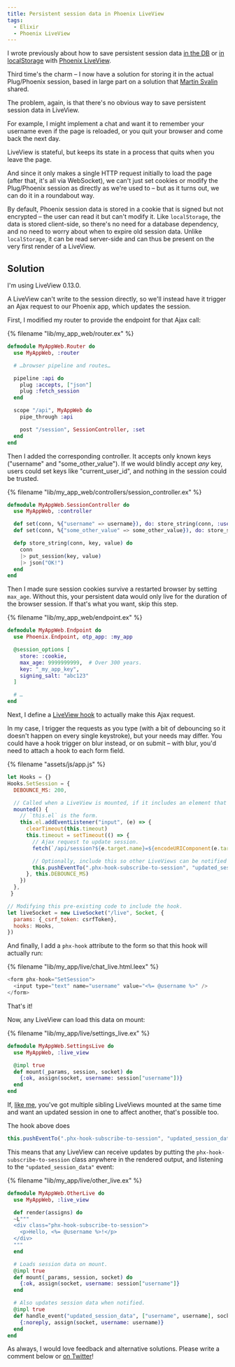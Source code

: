 ```yaml
---
title: Persistent session data in Phoenix LiveView
tags:
  - Elixir
  - Phoenix LiveView
---
```


I wrote previously about how to save persistent session data [in the DB](/2019/05/persistent-session-data-via-localstorage-in-phoenix-liveview) or [in localStorage](/2019/05/persistent-session-data-via-a-database-in-phoenix-liveview) with [Phoenix LiveView](https://github.com/phoenixframework/phoenix_live_view).

Third time's the charm – I now have a solution for storing it in the actual Plug/Phoenix session, based in large part on a solution that [Martin Svalin](https://twitter.com/martinsvalin) shared.

The problem, again, is that there's no obvious way to save persistent session data in LiveView.

For example, I might implement a chat and want it to remember your username even if the page is reloaded, or you quit your browser and come back the next day.

LiveView is stateful, but keeps its state in a process that quits when you leave the page.

And since it only makes a single HTTP request initially to load the page (after that, it's all via WebSocket), we can't just set cookies or modify the Plug/Phoenix session as directly as we're used to – but as it turns out, we can do it in a roundabout way.

By default, Phoenix session data is stored in a cookie that is signed but not encrypted – the user can read it but can't modify it. Like `localStorage`, the data is stored client-side, so there's no need for a database dependency, and no need to worry about when to expire old session data. Unlike `localStorage`, it can be read server-side and can thus be present on the very first render of a LiveView.


## Solution

I'm using LiveView 0.13.0.

A LiveView can't write to the session directly, so we'll instead have it trigger an Ajax request to our Phoenix app, which updates the session.

First, I modified my router to provide the endpoint for that Ajax call:

{% filename "lib/my_app_web/router.ex" %}
``` elixir
defmodule MyAppWeb.Router do
  use MyAppWeb, :router

  # …browser pipeline and routes…

  pipeline :api do
    plug :accepts, ["json"]
    plug :fetch_session
  end

  scope "/api", MyAppWeb do
    pipe_through :api

    post "/session", SessionController, :set
  end
end
```

Then I added the corresponding controller. It accepts only known keys ("username" and "some_other_value"). If we would blindly accept *any* key, users could set keys like "current_user_id", and nothing in the session could be trusted.

{% filename "lib/my_app_web/controllers/session_controller.ex" %}
``` elixir
defmodule MyAppWeb.SessionController do
  use MyAppWeb, :controller

  def set(conn, %{"username" => username}), do: store_string(conn, :username, username)
  def set(conn, %{"some_other_value" => some_other_value}), do: store_string(conn, :some_other_value, some_other_value)

  defp store_string(conn, key, value) do
    conn
    |> put_session(key, value)
    |> json("OK!")
  end
end
```

Then I made sure session cookies survive a restarted browser by setting `max_age`. Without this, your persistent data would only live for the duration of the browser session. If that's what you want, skip this step.

{% filename "lib/my_app_web/endpoint.ex" %}
``` elixir
defmodule MyAppWeb.Endpoint do
  use Phoenix.Endpoint, otp_app: :my_app

  @session_options [
    store: :cookie,
    max_age: 9999999999,  # Over 300 years.
    key: "_my_app_key",
    signing_salt: "abc123"
  ]

  # …
end
```

Next, I define a [LiveView hook](https://hexdocs.pm/phoenix_live_view/Phoenix.LiveView.html#module-js-interop-and-client-controlled-dom) to actually make this Ajax request.

In my case, I trigger the requests as you type (with a bit of debouncing so it doesn't happen on every single keystroke), but your needs may differ. You could have a hook trigger on blur instead, or on submit – with blur, you'd need to attach a hook to each form field.

{% filename "assets/js/app.js" %}
``` js
let Hooks = {}
Hooks.SetSession = {
  DEBOUNCE_MS: 200,

  // Called when a LiveView is mounted, if it includes an element that uses this hook.
  mounted() {
    // `this.el` is the form.
    this.el.addEventListener("input", (e) => {
      clearTimeout(this.timeout)
      this.timeout = setTimeout(() => {
        // Ajax request to update session.
        fetch(`/api/session?${e.target.name}=${encodeURIComponent(e.target.value)}`, { method: "post" })

        // Optionally, include this so other LiveViews can be notified of changes.
        this.pushEventTo(".phx-hook-subscribe-to-session", "updated_session_data", [e.target.name, e.target.value])
      }, this.DEBOUNCE_MS)
    })
  },
 }

// Modifying this pre-existing code to include the hook.
let liveSocket = new LiveSocket("/live", Socket, {
  params: {_csrf_token: csrfToken},
  hooks: Hooks,
})
```

And finally, I add a `phx-hook` attribute to the form so that this hook will actually run:

{% filename "lib/my_app/live/chat_live.html.leex" %}
``` elixir
<form phx-hook="SetSession">
  <input type="text" name="username" value="<%= @username %>" />
</form>
```

That's it!

Now, any LiveView can load this data on mount:

{% filename "lib/my_app/live/settings_live.ex" %}
``` elixir
defmodule MyAppWeb.SettingsLive do
  use MyAppWeb, :live_view

  @impl true
  def mount(_params, session, socket) do
    {:ok, assign(socket, username: session["username"])}
  end
end
```

If, [like me](https://elixirforum.com/t/tabbed-interface-with-multiple-liveviews/31670), you've got multiple sibling LiveViews mounted at the same time and want an updated session in one to affect another, that's possible too.

The hook above does

``` js
this.pushEventTo(".phx-hook-subscribe-to-session", "updated_session_data", [e.target.name, e.target.value])
```

This means that any LiveView can receive updates by putting the `phx-hook-subscribe-to-session` class anywhere in the rendered output, and listening to the `"updated_session_data"` event:

{% filename "lib/my_app/live/other_live.ex" %}
``` elixir
defmodule MyAppWeb.OtherLive do
  use MyAppWeb, :live_view

  def render(assigns) do
  ~L"""
  <div class="phx-hook-subscribe-to-session">
    <p>Hello, <%= @username %>!</p>
  </div>
  """
  end

  # Loads session data on mount.
  @impl true
  def mount(_params, session, socket) do
    {:ok, assign(socket, username: session["username"]}
  end

  # Also updates session data when notified.
  @impl true
  def handle_event("updated_session_data", ["username", username], socket) do
    {:noreply, assign(socket, username: username)}
  end
end
```

As always, I would love feedback and alternative solutions. Please write a comment below or [on Twitter](https://twitter.com/henrik)!
